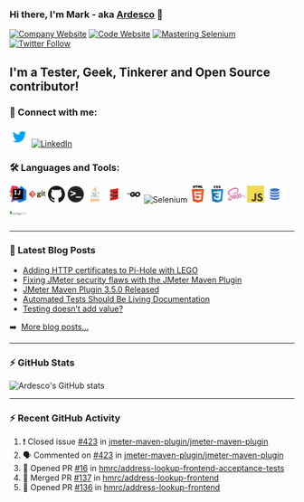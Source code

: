 ### Hi there, I'm Mark - aka [Ardesco][website] 👋

[![Company Website](https://img.shields.io/website?label=lazeryattack.com&style=for-the-badge&url=https%3A%2F%2Fwww.lazeryattack.com)](https://www.lazeryattack.com)
[![Code Website](https://img.shields.io/website?label=lazerycode.com&style=for-the-badge&url=https%3A%2F%2Fwww.lazerycode.com)](https://www.lazerycode.com)
[![Mastering Selenium](https://img.shields.io/website?label=masteringselenium.com&style=for-the-badge&url=https%3A%2F%2Fwww.masteringselenium.com)](https://www.masteringselenium.com)
[![Twitter Follow](https://img.shields.io/twitter/follow/Ardesco?color=1DA1F2&logo=twitter&style=for-the-badge)](https://twitter.com/intent/follow?original_referer=https%3A%2F%2Fgithub.com%2FcodeSTACKr&screen_name=Ardesco)

## I'm a Tester, Geek, Tinkerer and Open Source contributor!

<!--
- 🔭 I’m currently working on ...
- 🌱 I’m currently learning ...
- 👯 I’m looking to collaborate on ...
- 🤔 I’m looking for help with ...
- 💬 Ask me about ...
- 📫 How to reach me: ...
- ⚡ Fun fact: ...
-->

### 🔗 Connect with me:

[<img src="https://raw.githubusercontent.com/github/explore/80688e429a7d4ef2fca1e82350fe8e3517d3494d/topics/twitter/twitter.png" height="35px" width="35px" alt="Twitter">][twitter]
[<img src="https://content.linkedin.com/content/dam/me/business/en-us/amp/brand-site/v2/bg/LI-Bug.svg.original.svg" height="35px" width="35px" alt="LinkedIn">][linkedin]

### 🛠️ Languages and Tools:

<img src="https://raw.githubusercontent.com/github/explore/main/topics/intellij-idea/intellij-idea.png" height="30px" width="30px" alt="Intellij IDEA"> <img src="https://raw.githubusercontent.com/github/explore/80688e429a7d4ef2fca1e82350fe8e3517d3494d/topics/git/git.png" height="30px" width="30px" alt="Git"> <img src="https://raw.githubusercontent.com/github/explore/78df643247d429f6cc873026c0622819ad797942/topics/github/github.png" height="30px" width="30px" alt="GitHub"> <img src="https://raw.githubusercontent.com/github/explore/80688e429a7d4ef2fca1e82350fe8e3517d3494d/topics/terminal/terminal.png" height="30px" width="30px" alt="Terminal"> <img src="https://raw.githubusercontent.com/github/explore/80688e429a7d4ef2fca1e82350fe8e3517d3494d/topics/java/java.png" height="30px" width="30px" alt="Java"> <img src="https://raw.githubusercontent.com/github/explore/80688e429a7d4ef2fca1e82350fe8e3517d3494d/topics/scala/scala.png" height="30px" width="30px" alt="Scala"> <img src="https://raw.githubusercontent.com/github/explore/80688e429a7d4ef2fca1e82350fe8e3517d3494d/topics/go/go.png" height="30px" width="30px" alt="Golang"> <img src="https://cdn.jsdelivr.net/npm/simple-icons@v5/icons/selenium.svg" height="30px" width="30px" alt="Selenium"> <img src="https://raw.githubusercontent.com/github/explore/80688e429a7d4ef2fca1e82350fe8e3517d3494d/topics/html/html.png" height="30px" width="30px" alt="HTML5"> <img src="https://raw.githubusercontent.com/github/explore/80688e429a7d4ef2fca1e82350fe8e3517d3494d/topics/css/css.png" height="30px" width="30px" alt="CSS3"> <img src="https://raw.githubusercontent.com/github/explore/80688e429a7d4ef2fca1e82350fe8e3517d3494d/topics/sass/sass.png" height="30px" width="30px" alt="SASS"> <img src="https://raw.githubusercontent.com/github/explore/80688e429a7d4ef2fca1e82350fe8e3517d3494d/topics/javascript/javascript.png" height="30px" width="30px" alt="JavaScript"> <img src="https://raw.githubusercontent.com/github/explore/80688e429a7d4ef2fca1e82350fe8e3517d3494d/topics/sql/sql.png" height="30px" width="30px" alt="SQL"> <img src="https://raw.githubusercontent.com/github/explore/80688e429a7d4ef2fca1e82350fe8e3517d3494d/topics/mongodb/mongodb.png" height="30px" width="30px" alt="MongoDB">

---

### 📕 Latest Blog Posts

<!-- BLOG-POST-LIST:START -->
- [Adding HTTP certificates to Pi-Hole with LEGO](https://ardesco.lazerycode.com/devops/2022/01/11/lets-encrypt-on-pihole.html)
- [Fixing JMeter security flaws with the JMeter Maven Plugin](https://ardesco.lazerycode.com/oss/2021/12/28/fixing-security-flaws-with-the-jmeter-maven-plugin.html)
- [JMeter Maven Plugin 3.5.0 Released](https://ardesco.lazerycode.com/oss/2021/10/09/jmeter-maven-plugin-3-5-0-released.html)
- [Automated Tests Should Be Living Documentation](https://ardesco.lazerycode.com/testing/2014/09/17/automated-tests-should-be-living-documentation.html)
- [Testing doesn’t add value?](https://ardesco.lazerycode.com/testing/2014/05/02/testing-doesnt-add-value.html)
<!-- BLOG-POST-LIST:END -->

➡️ &nbsp;[More blog posts...](https://ardesco.lazerycode.com)

---

### ⚡ GitHub Stats

![Ardesco's GitHub stats](https://github-readme-stats-ardesco.vercel.app/api?username=ardesco&count_private=true&show_icons=true&theme=nightowl)

---

### ⚡ ️Recent GitHub Activity

<!--START_SECTION:activity-->
1. ❗️ Closed issue [#423](https://github.com/jmeter-maven-plugin/jmeter-maven-plugin/issues/423) in [jmeter-maven-plugin/jmeter-maven-plugin](https://github.com/jmeter-maven-plugin/jmeter-maven-plugin)
2. 🗣 Commented on [#423](https://github.com/jmeter-maven-plugin/jmeter-maven-plugin/issues/423) in [jmeter-maven-plugin/jmeter-maven-plugin](https://github.com/jmeter-maven-plugin/jmeter-maven-plugin)
3. 💪 Opened PR [#16](https://github.com/hmrc/address-lookup-frontend-acceptance-tests/pull/16) in [hmrc/address-lookup-frontend-acceptance-tests](https://github.com/hmrc/address-lookup-frontend-acceptance-tests)
4. 🎉 Merged PR [#137](https://github.com/hmrc/address-lookup-frontend/pull/137) in [hmrc/address-lookup-frontend](https://github.com/hmrc/address-lookup-frontend)
5. 💪 Opened PR [#136](https://github.com/hmrc/address-lookup-frontend/pull/136) in [hmrc/address-lookup-frontend](https://github.com/hmrc/address-lookup-frontend)
<!--END_SECTION:activity-->


[website]: https://www.lazeryattack.com

[twitter]: https://twitter.com/Ardesco

[linkedin]: https://www.linkedin.com/in/ardesco/
